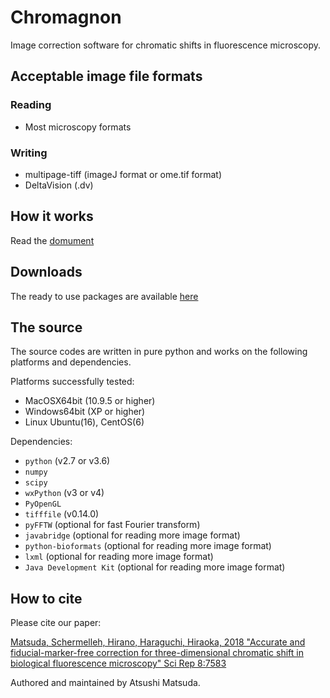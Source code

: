 # Chromagnon
Image correction software for chromatic shifts in fluorescence microscopy.


Acceptable image file formats
-----------------------------
### Reading
* Most microscopy formats

### Writing
* multipage-tiff (imageJ format or ome.tif format)
* DeltaVision (.dv)

How it works
------------
Read the [domument](https://github.com/macronucleus/Chromagnon/releases/download/Doc-v0.5/DocumentV06.pdf)

Downloads
---------
The ready to use packages are available [here](https://github.com/macronucleus/Chromagnon/releases/tag/v0.6)

The source
----------
The source codes are written in pure python and works on the following platforms and dependencies.

Platforms successfully tested:
* MacOSX64bit (10.9.5 or higher)
* Windows64bit (XP or higher)
* Linux Ubuntu(16), CentOS(6)

Dependencies:
* `python` (v2.7 or v3.6)
* `numpy`
* `scipy`
* `wxPython` (v3 or v4)
* `PyOpenGL`
* `tifffile` (v0.14.0)
* `pyFFTW` (optional for fast Fourier transform)
* `javabridge` (optional for reading more image format)
* `python-bioformats` (optional for reading more image format)
* `lxml` (optional for reading more image format)
* `Java Development Kit` (optional for reading more image format)

How to cite
----------
Please cite our paper:

[Matsuda, Schermelleh, Hirano, Haraguchi, Hiraoka, 2018 "Accurate and fiducial-marker-free correction for three-dimensional chromatic shift in biological fluorescence microscopy"  Sci Rep 8:7583](https://www.nature.com/articles/s41598-018-25922-7)


Authored and maintained by Atsushi Matsuda.

